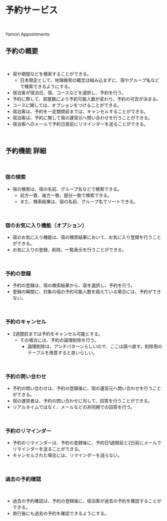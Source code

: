 # 予約サービス

<br>

Yamori Appointments

## 予約の概要

<br>

- 宿や期間などを検索することができる。
  - 日本限定として、地理検索の概念は組み込まずに、宿やグループ名などで検索できるようにする。
- 宿泊客が宿泊日、宿、コースなどを選択し、予約を行う。
- 予約に際して、部屋数により予約可能人数が変わり、予約の可否が決まる。
- コースに関しては、オプションをつけることができる。
- 宿泊客は、予約を一定期間前までは、キャンセルすることができる。
- 宿泊客は、予約に関して宿の運営元へ問い合わせを行うことができる。
- 宿泊客へのメールで予約日直前にリマインダーを送ることができる。

<br>

## 予約機能 詳細

<br>

### 宿の検索

- 宿の検索は、宿の名前、グループ名などで検索できる。
  - 前方一致、後方一致、部分一致で検索できる。
  - また、検索結果は、宿の名前、グループ名でソートできる。

<br>

### 宿のお気に入り機能（オプション）


- 宿のお気に入り機能は、宿の検索結果において、お気に入り登録を行うことができる。
- お気に入りの登録、削除、一覧表示を行うことができる。
  
<br>


### 予約の登録

- 予約の登録は、宿の検索結果から、宿を選択し、予約を行う。
- 登録の瞬間に、対象の宿の予約可能人数を超えている場合には、予約ができない。

<br>

### 予約のキャンセル

- 2週間前までは予約をキャンセル可能とする。
  - その場合には、予約の論理削除を行う。
    - 論理削除は、アンチパターンらしいので、ここは調べ直す。削除用のテーブルを用意すると良いらしい。

<br>

### 予約の問い合わせ

- 予約の問い合わせは、予約の登録後に、宿の運営元へ問い合わせを行うことができる。
- 宿の運営者は、予約の問い合わせに対して、回答を行うことができる。
- リアルタイムではなく、メールなどの非同期での回答を行う。

<br>

### 予約のリマインダー

- 予約のリマインダーは、予約の登録後に、予約日1週間前と2日前にメールでリマインダーを送ることができる。
- キャンセルされた場合には、リマインダーを送らない。

<br>

### 過去の予約確認

<br>

- 過去の予約確認は、予約の登録後に、宿泊客が過去の予約を確認することができる。
- 旅行後にも過去の予約を確認できるようにする。
